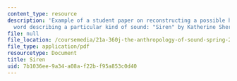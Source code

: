 ```yaml
---
content_type: resource
description: 'Example of a student paper on reconstructing a possible history of a
  word describing a particular kind of sound: "Siren" by Katherine Shera.'
file: null
file_location: /coursemedia/21a-360j-the-anthropology-of-sound-spring-2008/7b1036ee9a34a08af22bf95a853c0d40_shera_siren.pdf
file_type: application/pdf
resourcetype: Document
title: Siren
uid: 7b1036ee-9a34-a08a-f22b-f95a853c0d40
---
```

